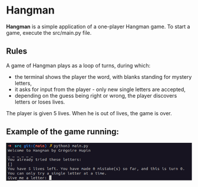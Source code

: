 # Hangman
**Hangman** is a simple application of a one-player Hangman game.
To start a game, execute the src/main.py file.

## Rules
A game of Hangman plays as a loop of turns, during which:
  - the terminal shows the player the word, with blanks standing for mystery letters,
  - it asks for input from the player - only new single letters are accepted,
  - depending on the guess being right or wrong, the player discovers letters or loses lives.

The player is given 5 lives. When he is out of lives, the game is over.

## Example of the game running:

![alt text](https://github.com/Bizkochito/hangman/blob/main/assets/running_example.png?raw=true)

  
  
